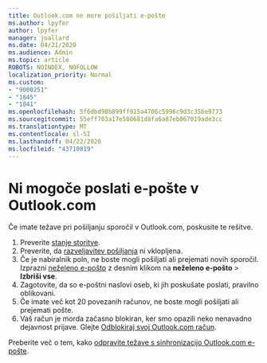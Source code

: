 ```yaml
---
title: Outlook.com ne more pošiljati e-pošte
ms.author: lpyfer
author: lpyfer
manager: joallard
ms.date: 04/21/2020
ms.audience: Admin
ms.topic: article
ROBOTS: NOINDEX, NOFOLLOW
localization_priority: Normal
ms.custom:
- "9000251"
- "1845"
- "1841"
ms.openlocfilehash: 5f6dbd98b899ff915a4706c5996c9d3c35be9773
ms.sourcegitcommit: 55eff703a17e500681d8fa6a87eb067019ade3cc
ms.translationtype: MT
ms.contentlocale: sl-SI
ms.lasthandoff: 04/22/2020
ms.locfileid: "43710819"
---
```

# <a name="unable-to-send-email-in-outlookcom"></a>Ni mogoče poslati e-pošte v Outlook.com

Če imate težave pri pošiljanju sporočil v Outlook.com, poskusite te rešitve.

1. Preverite [stanje storitve](https://go.microsoft.com/fwlink/p/?linkid=837482). 
2. Preverite, da [razveljavitev pošiljanja](https://outlook.live.com/mail/options/mail/messageContent/undoSend) ni vklopljena.
3. Če je nabiralnik poln, ne boste mogli pošiljati ali prejemati novih sporočil. Izprazni [neželeno e-pošto](https://outlook.live.com/mail/junkemail) z desnim klikom na **neželeno e-pošto** > **Izbriši vse**.
4. Zagotovite, da so e-poštni naslovi oseb, ki jih poskušate poslati, pravilno oblikovani.
5. Če imate več kot 20 povezanih računov, ne boste mogli pošiljati ali prejemati pošte.
6. Vaš račun je morda začasno blokiran, ker smo opazili neko nenavadno dejavnost prijave. Glejte [Odblokiraj svoj Outlook.com račun](https://support.office.com/article/f4ad2701-d166-4d8b-8a6a-9af2a1f8a4c4).

Preberite več o tem, kako [odpravite težave s sinhronizacijo Outlook.com e-pošte](https://support.office.com/article/d39e3341-8d79-4bf1-b3c7-ded602233642).
